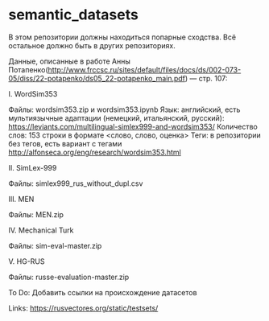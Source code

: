 # semantic_datasets

В этом репозитории должны находиться попарные сходства. Всё остальное должно быть в других репозиториях.

Данные, описанные в работе Анны Потапенко(http://www.frccsc.ru/sites/default/files/docs/ds/002-073-05/diss/22-potapenko/ds05_22-potapenko_main.pdf) — стр. 107:

I. WordSim353

Файлы: wordsim353.zip и wordsim353.ipynb
Язык: английский, есть мультиязычные адаптации (немецкий, итальянский, русский): https://leviants.com/multilingual-simlex999-and-wordsim353/
Количество слов: 153 строки в формате <слово, слово, оценка>
Теги: в репозитории без тегов, есть вариант с тегами http://alfonseca.org/eng/research/wordsim353.html

II. SimLex-999

Файлы: simlex999_rus_without_dupl.csv

III. MEN

Файлы: MEN.zip

IV. Mechanical Turk

Файлы: sim-eval-master.zip

V. HG-RUS

Файлы: russe-evaluation-master.zip

To Do:
Добавить ссылки на происхождение датасетов

Links:
https://rusvectores.org/static/testsets/
